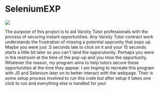 # SeleniumEXP
<img src="https://ww1.prweb.com/prfiles/2017/09/27/14747340/VT%20logo.jpg">
<p>
The purpose of this project is to aid Varsity Tutor professionals with the process of securing instant opportunities. Any Varsity Tutor contract work understands the frustration of missing a potential opprunity that pops up. Maybe you were just .5 seconds late to click on it and your 15 seconds starts a little bit later so you can't land the opporutunity. Perhaps you were in the restroom at the time of the pop-up and you miss the opportunity. Whatever the reason, my program aims to help tutors secure these opportunities at the time they appear. I am hoping to recreate this program with JS and Selenium later on to better interact with the webpage. 
Their is some setup process involved to run this code but after setup it takes one click to run and everything else is handled for you!
<p>
 

